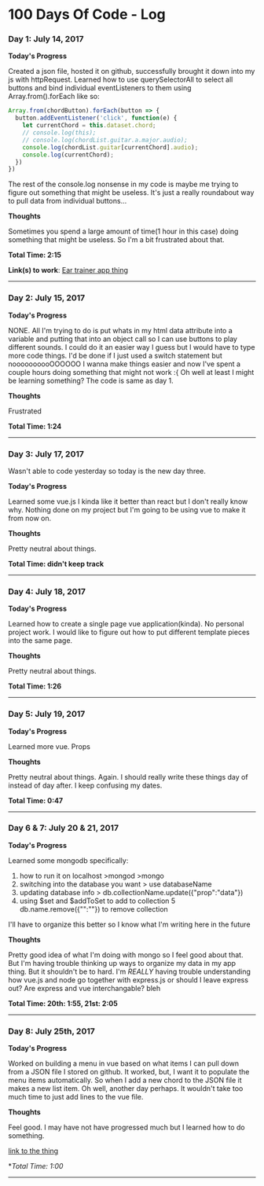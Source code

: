 # 100 Days Of Code - Log
<!-- ` ### Day 3: July 17, 2017

Wasn't able to code yesterday so today is the new day three.

**Today's Progress**
Learned some vue.js I kinda like it better than react but I don't really know why. Nothing done on my project but I'm going to be using vue to make it from now on.

**Thoughts**
Pretty neutral about things.

**Total Time: didn't keep track**  -->

<!-- ### Day 0: February 30, 2016 (Example 1)
##### (delete me or comment me out)

**Today's Progress**: Fixed CSS, worked on canvas functionality for the app.

**Thoughts:** I really struggled with CSS, but, overall, I feel like I am slowly getting better at it. Canvas is still new for me, but I managed to figure out some basic functionality.

**Link to work:** [Calculator App](http://www.example.com)

### Day 0: February 30, 2016 (Example 2)
##### (delete me or comment me out)

**Today's Progress**: Fixed CSS, worked on canvas functionality for the app.

**Thoughts**: I really struggled with CSS, but, overall, I feel like I am slowly getting better at it. Canvas is still new for me, but I managed to figure out some basic functionality.

**Link(s) to work**: [Calculator App](http://www.example.com)


### Day 1: June 27, Monday

**Today's Progress**: I've gone through many exercises on FreeCodeCamp.

**Thoughts** I've recently started coding, and it's a great feeling when I finally solve an algorithm challenge after a lot of attempts and hours spent.

**Link(s) to work**
1. [Find the Longest Word in a String](https://www.freecodecamp.com/challenges/find-the-longest-word-in-a-string)
2. [Title Case a Sentence](https://www.freecodecamp.com/challenges/title-case-a-sentence) -->

### Day 1: July 14, 2017

**Today's Progress**  
  
Created a json file, hosted it on github, successfully brought it down into my js with httpRequest. Learned how to use querySelectorAll to select all buttons and bind individual eventListeners to them using Array.from().forEach like so:
```javascript
Array.from(chordButton).forEach(button => {
  button.addEventListener('click', function(e) {
    let currentChord = this.dataset.chord;
    // console.log(this);
    // console.log(chordList.guitar.a.major.audio);
    console.log(chordList.guitar[currentChord].audio);
    console.log(currentChord);
  })
})
```
The rest of the console.log nonsense in my code is maybe me trying to figure out something that might be useless. It's just a really roundabout way to pull data from individual buttons...

**Thoughts**  
  
Sometimes you spend a large amount of time(1 hour in this case) doing something that might be useless. So I'm a bit frustrated about that.

**Total Time: 2:15**

**Link(s) to work**: [Ear trainer app thing](https://github.com/westleyc30/gquiz)
***

### Day 2: July 15, 2017

**Today's Progress**  
  
NONE. All I'm trying to do is put whats in my html data attribute into a variable and putting that into an object call so I can use buttons to play different sounds. I could do it an easier way I guess but I would have to type more code things. I'd be done if I just used a switch statement but noooooooooOOOOOO I wanna make things easier and now I've spent a couple hours doing something that might not work :{
Oh well at least I might be learning something? The code is same as day 1.

**Thoughts**  
  
Frustrated

**Total Time: 1:24**  
***


### Day 3: July 17, 2017

Wasn't able to code yesterday so today is the new day three.

**Today's Progress**  
  
Learned some vue.js I kinda like it better than react but I don't really know why. Nothing done on my project but I'm going to be using vue to make it from now on.

**Thoughts**  
  
Pretty neutral about things.

**Total Time: didn't keep track**
***


### Day 4: July 18, 2017

**Today's Progress**  
  
Learned how to create a single page vue application(kinda). No personal project work. I would like to figure out how to put different template pieces into the same page. 

**Thoughts**  
  
Pretty neutral about things.  

**Total Time: 1:26**
***


### Day 5: July 19, 2017

**Today's Progress**  
  
Learned more vue. Props

**Thoughts**  
  
Pretty neutral about things. Again. I should really write these things day of instead of day after. I keep confusing my dates.

**Total Time: 0:47**
***


### Day 6 & 7: July 20 & 21, 2017

**Today's Progress**  
  
Learned some mongodb specifically:
1. how to run it on localhost >mongod
                              >mongo
2. switching into the database you want > use databaseName
3. updating database info > db.collectionName.update({"prop":"data"})
4. using $set and $addToSet to add to collection
5 db.name.remove({"":""}) to remove collection  

 I'll have to organize this better so I know what I'm writing here in the future  
   
**Thoughts**  
  
Pretty good idea of what I'm doing with mongo so I feel good about that. But I'm having trouble thinking up ways to organize my data in my app thing. But it shouldn't be to hard. I'm *REALLY* having trouble understanding how vue.js and node go together with express.js or should I leave express out? Are express and vue interchangable? bleh  


**Total Time: 20th: 1:55, 21st: 2:05**
***

### Day 8: July 25th, 2017

**Today's Progress**  
  
Worked on building a menu in vue based on what items I can pull down from a JSON file I stored on github. It worked, but, I want it to populate the menu items automatically. So when I add a new chord to the JSON file it makes a new list item. Oh well, another day perhaps. It wouldn't take too much time to just add lines to the vue file.
   
**Thoughts**  
  
Feel good. I may have not have progressed much but I learned how to do something.  

[link to the thing](https://codepen.io/westleyc30/pen/jwgzpK?editors=0010)


**Total Time: 1:00*
***

